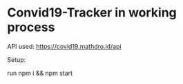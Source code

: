 # Convid19-Tracker in working process

API used: https://covid19.mathdro.id/api

Setup:

run npm i && npm start
